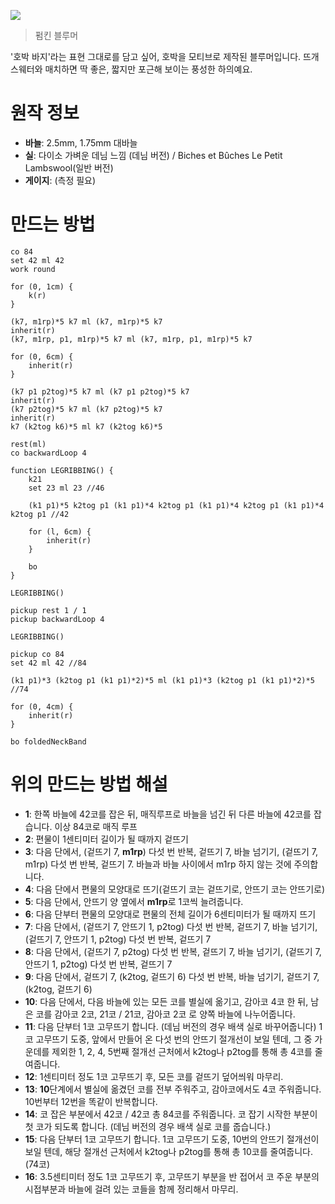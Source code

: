 ![](https://media.serafuku.moe/local_content/webpublic/webpublic-e86208ec-ccbd-4bc5-96ae-91e84b53d68d.webp)

> 펌킨 블루머

'호박 바지'라는 표현 그대로를 담고 싶어, 호박을 모티브로 제작된 블루머입니다. 뜨개 스웨터와 매치하면 딱 좋은, 짧지만 포근해 보이는 풍성한 하의예요. 

# 원작 정보

* **바늘**: 2.5mm, 1.75mm 대바늘
* **실**: 다이소 가벼운 데님 느낌 (데님 버전) / Biches et Bûches Le Petit Lambswool(일반 버전)
* **게이지**: (측정 필요)

# 만드는 방법

```
co 84
set 42 ml 42
work round

for (0, 1cm) {
	k(r)
}

(k7, m1rp)*5 k7 ml (k7, m1rp)*5 k7
inherit(r)
(k7, m1rp, p1, m1rp)*5 k7 ml (k7, m1rp, p1, m1rp)*5 k7

for (0, 6cm) {
	inherit(r)
}

(k7 p1 p2tog)*5 k7 ml (k7 p1 p2tog)*5 k7
inherit(r)
(k7 p2tog)*5 k7 ml (k7 p2tog)*5 k7
inherit(r)
k7 (k2tog k6)*5 ml k7 (k2tog k6)*5

rest(ml)
co backwardLoop 4

function LEGRIBBING() {
    k21
    set 23 ml 23 //46

    (k1 p1)*5 k2tog p1 (k1 p1)*4 k2tog p1 (k1 p1)*4 k2tog p1 (k1 p1)*4 k2tog p1 //42

    for (l, 6cm) {
        inherit(r)
    }

    bo
}

LEGRIBBING()

pickup rest 1 / 1
pickup backwardLoop 4

LEGRIBBING()

pickup co 84
set 42 ml 42 //84

(k1 p1)*3 (k2tog p1 (k1 p1)*2)*5 ml (k1 p1)*3 (k2tog p1 (k1 p1)*2)*5 //74

for (0, 4cm) {
	inherit(r)
}

bo foldedNeckBand
```

# 위의 만드는 방법 해설

- **1**: 한쪽 바늘에 42코를 잡은 뒤, 매직루프로 바늘을 넘긴 뒤 다른 바늘에 42코를 잡습니다. 이상 84코로 매직 루프
- **2**: 편물이 1센티미터 길이가 될 때까지 겉뜨기
- **3**: 다음 단에서, (겉뜨기 7, **m1rp**) 다섯 번 반복, 겉뜨기 7, 바늘 넘기기, (겉뜨기 7, m1rp) 다섯 번 반복, 겉뜨기 7. 바늘과 바늘 사이에서 m1rp 하지 않는 것에 주의합니다.
- **4**: 다음 단에서 편물의 모양대로 뜨기(겉뜨기 코는 겉뜨기로, 안뜨기 코는 안뜨기로)
- **5**: 다음 단에서, 안뜨기 양 옆에서 **m1rp**로 1코씩 늘려줍니다.
- **6**: 다음 단부터 편물의 모양대로 편물의 전체 길이가 6센티미터가 될 때까지 뜨기
- **7**: 다음 단에서, (겉뜨기 7, 안뜨기 1, p2tog) 다섯 번 반복, 겉뜨기 7, 바늘 넘기기, (겉뜨기 7, 안뜨기 1, p2tog) 다섯 번 반복, 겉뜨기 7
- **8**: 다음 단에서, (겉뜨기 7, p2tog) 다섯 번 반복, 겉뜨기 7, 바늘 넘기기, (겉뜨기 7, 안뜨기 1, p2tog) 다섯 번 반복, 겉뜨기 7
- **9**: 다음 단에서, 겉뜨기 7, (k2tog, 겉뜨기 6) 다섯 번 반복, 바늘 넘기기, 겉뜨기 7, (k2tog, 겉뜨기 6)
- **10**: 다음 단에서, 다음 바늘에 있는 모든 코를 별실에 옮기고, 감아코 4코 한 뒤, 남은 코를 감아코 2코, 21코 / 21코, 감아코 2코 로 양쪽 바늘에 나누어줍니다.
- **11**: 다음 단부터 1코 고무뜨기 합니다. (데님 버전의 경우 배색 실로 바꾸어줍니다) 1코 고무뜨기 도중, 앞에서 만들어 온 다섯 번의 안뜨기 절개선이 보일 텐데, 그 중 가운데를 제외한 1, 2, 4, 5번째 절개선 근처에서 k2tog나 p2tog를 통해 총 4코를 줄여줍니다.
- **12**: 1센티미터 정도 1코 고무뜨기 후, 모든 코를 겉뜨기 덮어씌워 마무리.
- **13**: **10**단계에서 별실에 옮겼던 코를 전부 주워주고, 감아코에서도 4코 주워줍니다. 10번부터 12번을 똑같이 반복합니다.
- **14**: 코 잡은 부분에서 42코 / 42코 총 84코를 주워줍니다. 코 잡기 시작한 부분이 첫 코가 되도록 합니다. (데님 버전의 경우 배색 실로 코를 줍습니다.)
- **15**: 다음 단부터 1코 고무뜨기 합니다. 1코 고무뜨기 도중, 10번의 안뜨기 절개선이 보일 텐데, 해당 절개선 근처에서 k2tog나 p2tog를 통해 총 10코를 줄여줍니다. (74코)
- **16**: 3.5센티미터 정도 1코 고무뜨기 후, 고무뜨기 부분을 반 접어서 코 주운 부분의 시접부분과 바늘에 걸려 있는 코들을 함께 정리해서 마무리.